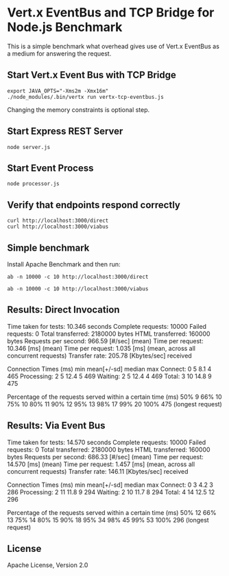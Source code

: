 Vert.x EventBus and TCP Bridge for Node.js Benchmark
====================================================

This is a simple benchmark what overhead gives use of Vert.x EventBus as a medium for answering the request.


Start Vert.x Event Bus with TCP Bridge
--------------------------------------

    export JAVA_OPTS="-Xms2m -Xmx16m"
    ./node_modules/.bin/vertx run vertx-tcp-eventbus.js
    
Changing the memory constraints is optional step.

Start Express REST Server
-------------------------

    node server.js

Start Event Process
-------------------

    node processor.js

Verify that endpoints respond correctly
---------------------------------------

    curl http://localhost:3000/direct
    curl http://localhost:3000/viabus

Simple benchmark
----------------

Install Apache Benchmark and then run:

    ab -n 10000 -c 10 http://localhost:3000/direct

    ab -n 10000 -c 10 http://localhost:3000/viabus


Results: Direct Invocation
--------------------------

Time taken for tests:   10.346 seconds
Complete requests:      10000
Failed requests:        0
Total transferred:      2180000 bytes
HTML transferred:       160000 bytes
Requests per second:    966.59 [#/sec] (mean)
Time per request:       10.346 [ms] (mean)
Time per request:       1.035 [ms] (mean, across all concurrent requests)
Transfer rate:          205.78 [Kbytes/sec] received

Connection Times (ms)
              min  mean[+/-sd] median   max
Connect:        0    5   8.1      4     465
Processing:     2    5  12.4      5     469
Waiting:        2    5  12.4      4     469
Total:          3   10  14.8      9     475

Percentage of the requests served within a certain time (ms)
  50%      9
  66%     10
  75%     10
  80%     11
  90%     12
  95%     13
  98%     17
  99%     20
 100%    475 (longest request)

Results: Via Event Bus
----------------------

Time taken for tests:   14.570 seconds
Complete requests:      10000
Failed requests:        0
Total transferred:      2180000 bytes
HTML transferred:       160000 bytes
Requests per second:    686.33 [#/sec] (mean)
Time per request:       14.570 [ms] (mean)
Time per request:       1.457 [ms] (mean, across all concurrent requests)
Transfer rate:          146.11 [Kbytes/sec] received

Connection Times (ms)
              min  mean[+/-sd] median   max
Connect:        0    3   4.2      3     286
Processing:     2   11  11.8      9     294
Waiting:        2   10  11.7      8     294
Total:          4   14  12.5     12     296

Percentage of the requests served within a certain time (ms)
  50%     12
  66%     13
  75%     14
  80%     15
  90%     18
  95%     34
  98%     45
  99%     53
 100%    296 (longest request)
 
License
-------

Apache License, Version 2.0	